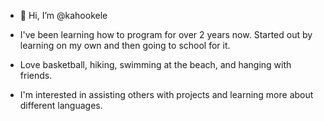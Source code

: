 - 👋 Hi, I’m @kahookele

 - I've been learning how to program for over 2 years now. Started out by learning on my own and then going to school for it.

 - Love basketball, hiking, swimming at the beach, and hanging with friends.

 - I'm interested in assisting others with projects and learning more about different languages.

<!---
kahookele/kahookele is a ✨ special ✨ repository because its `README.md` (this file) appears on your GitHub profile.
You can click the Preview link to take a look at your changes.
--->
